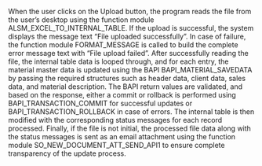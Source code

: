 When the user clicks on the Upload button, the program reads the file from the user’s desktop using the function module ALSM_EXCEL_TO_INTERNAL_TABLE. If the upload is successful, the system displays the message text “File uploaded successfully”. In case of failure, the function module FORMAT_MESSAGE is called to build the complete error message text with “File upload failed”. After successfully reading the file, the internal table data is looped through, and for each entry, the material master data is updated using the BAPI BAPI_MATERIAL_SAVEDATA by passing the required structures such as header data, client data, sales data, and material description. The BAPI return values are validated, and based on the response, either a commit or rollback is performed using BAPI_TRANSACTION_COMMIT for successful updates or BAPI_TRANSACTION_ROLLBACK in case of errors. The internal table is then modified with the corresponding status messages for each record processed. Finally, if the file is not initial, the processed file data along with the status messages is sent as an email attachment using the function module SO_NEW_DOCUMENT_ATT_SEND_API1 to ensure complete transparency of the update process.
